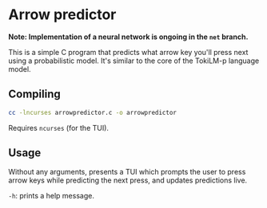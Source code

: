 # Arrow predictor

**Note: Implementation of a neural network is ongoing in the `net` branch.**

This is a simple C program that predicts what arrow key you'll press next using a probabilistic model. It's similar to
the core of the TokiLM-p language model.

## Compiling
```sh
cc -lncurses arrowpredictor.c -o arrowpredictor
```
Requires `ncurses` (for the TUI).

## Usage
Without any arguments, presents a TUI which prompts the user to press arrow keys while predicting the next press, and
updates predictions live.

`-h`: prints a help message.
